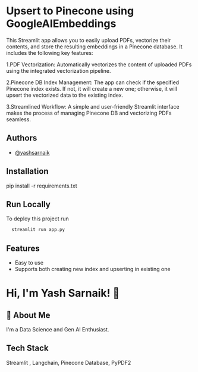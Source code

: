 
# Upsert to Pinecone using GoogleAIEmbeddings

This Streamlit app allows you to easily upload PDFs, vectorize their contents, and store the resulting embeddings in a Pinecone database. It includes the following key features:

1.PDF Vectorization: Automatically vectorizes the content of uploaded PDFs using the integrated vectorization pipeline.

2.Pinecone DB Index Management: The app can check if the specified Pinecone index exists. If not, it will create a new one; otherwise, it will upsert the vectorized data to the existing index.

3.Streamlined Workflow: A simple and user-friendly Streamlit interface makes the process of managing Pinecone DB and vectorizing PDFs seamless.


## Authors

- [@yashsarnaik](https://www.github.com/yashsarnaik)


## Installation

pip install -r requirements.txt


    
## Run Locally

To deploy this project run

```bash
  streamlit run app.py
```


## Features

- Easy to use
- Supports both creating new index and upserting in existing one



# Hi, I'm Yash Sarnaik! 👋


## 🚀 About Me
I'm a Data Science and Gen AI Enthusiast.


## Tech Stack

Streamlit , Langchain, Pinecone Database, PyPDF2


